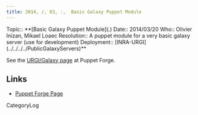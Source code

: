 ```yaml
---
title: 2014, /, 03, :,  Basic Galaxy Puppet Module
---
```



<div class='logbox'>
 Topic:: **[Basic Galaxy Puppet Module](.)
 Date:: 2014/03/20
 Who:: Olivier Inizan, Mikael Loaec
 Resolution:: A puppet module for a very basic galaxy server (use for development)
 Deployment:: [INRA-URGI](../../../../PublicGalaxyServers)**
</div>

See the [URGI/Galaxy page](https://forge.puppetlabs.com/urgi/galaxy) at Puppet Forge.

## Links

* [Puppet Forge Page](https://forge.puppetlabs.com/urgi/galaxy)

CategoryLog
